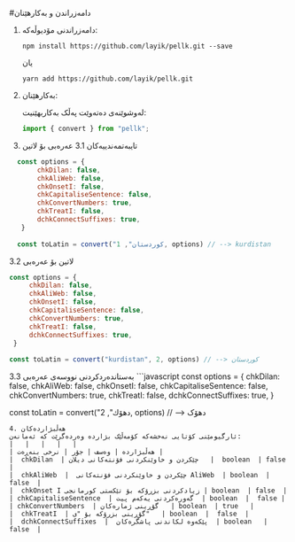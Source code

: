 #دامەزراندن و بەکارهێنان

1. دامەزراندنی مۆدیوڵەکە:

   `npm install https://github.com/layik/pellk.git --save`
   
   یان
   
   `yarn add https://github.com/layik/pellk.git `
   
2. بەکارهێنان:

   لەوشوێنەی دەتەوێت پەڵک بەکاربهێنیت:

   ```javascript
   import { convert } from "pellk";
   ```
3. تایبەتمەندییەکان
3.1 عەرەبی بۆ لاتین

 ```javascript
   const options = {
		chkDilan: false,
		chkAliWeb: false,
		chkOnsetI: false,
		chkCapitaliseSentence: false,
		chkConvertNumbers: true,
		chkTreatI: false,
		dchkConnectSuffixes: true,
	}
	
   const toLatin = convert("کوردستان", 1, options) // --> kurdistan
   ```
   3.2 لاتین بۆ عەرەبی
   ```javascript
   const options = {
		chkDilan: false,
		chkAliWeb: false,
		chkOnsetI: false,
		chkCapitaliseSentence: false,
		chkConvertNumbers: true,
		chkTreatI: false,
		dchkConnectSuffixes: true,
	}
	
   const toLatin = convert("kurdistan", 2, options) // --> کوردستان
   ```
   
   3.3 بەستاندەردکردنی نووسەی عەرەبی
    ```javascript
   const options = {
		chkDilan: false,
		chkAliWeb: false,
		chkOnsetI: false,
		chkCapitaliseSentence: false,
		chkConvertNumbers: true,
		chkTreatI: false,
		dchkConnectSuffixes: true,
	}
	
   const toLatin = convert("دهۆك", 2, options) // --> دهۆک
   ```
4. هەڵبژاردەکان
ئارگیومێنی کۆتایی نەخشەکە کۆمەڵێک بژاردە وەردەگرێت کە ئەمانەن:
|   |   |   |   |
| هەڵبژاردە | وەسف | جۆر | نرخی بنەڕەت |
|  chkDilan  | چێکردن و خاوێنکردنی فۆنتەکانی دیلان   |  boolean  | false  |
|  chkAliWeb  |  چێکردن و خاوێنکردنی فۆنتەکانی AliWeb  | boolean  | false  |
|  chkOnset I زیادکردنی بزرۆکە بۆ تێکستی کورمانجی | boolean  | false  |
| chkCapitaliseSentence  | گەورەکردنی یەکەم پیت  | boolean  |  false |
| chkConvertNumbers  | گۆڕینی ژمارەکان   | boolean  | true   |
|  chkTreatI  | گۆڕینی بزرۆکە بۆ "ی"   | boolean  |  false  |
|  dchkConnectSuffixes  |  پێکەوە لکاندنی پاشگرەکان  | boolean   | false  |
